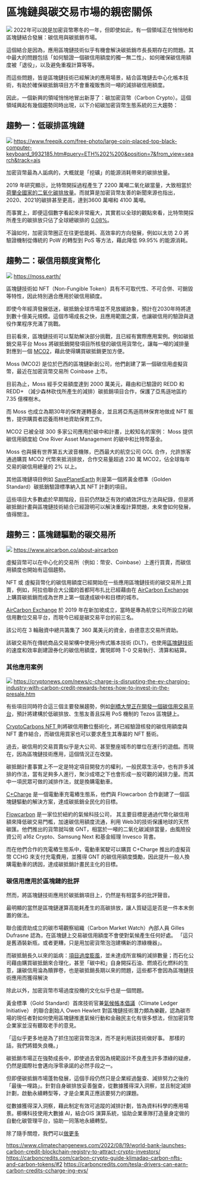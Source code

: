 # 區塊鏈與碳交易市場的親密關係
![](../005-Files/1.webp)
2022年可以說是加密貨幣寒冬的一年，但即使如此，有一個領域正在悄悄地和區塊鏈結合發展：碳信用與碳抵銷市場。

這個結合是因為，應用區塊鏈技術似乎有機會解決碳抵銷市長長期存在的問題。其中最大的問題包括「如何驗證一個碳信用額度的獨一無二性」、如何確保碳信用額度被「退役」，以及避免重複計算等等。

而這些問題，皆是區塊鏈技術已經解決的應用場景，結合區塊鏈去中心化帳本技術，有助於確保碳抵銷項目方不會重複販售同一噸的減排碳信用額度。

因此，一個新興的領域悄悄地冒出新芽了：碳加密貨幣（Carbon Crypto）。這個領域興起有幾個趨勢同時出現，以下介紹碳加密貨幣生態系統的三大趨勢：


## **趨勢一：低碳排區塊鏈**

![](../005-Files/2%20(1).webp)
https://www.freepik.com/free-photo/large-coin-placed-top-black-computer-keyboard_9932185.htm#query=ETH%202%200&position=7&from_view=search&track=ais

加密貨幣最為人詬病的，大概就是「挖礦」的能源消耗帶來的碳排放量。

2019 年研究顯示，比特幣開採過程產生了 2200 萬噸二氧化碳當量，大致相當於[荷蘭全國家的二氧化碳排放量](https://www.nbcnews.com/tech/tech-news/big-bitcoins-carbon-footprint-rcna920)。而就算是加密貨幣友善的新聞來源也指出，2020、2021的碳排甚至更高，達到3600 萬噸和 4100 萬噸。

而事實上，即便這個數字看起來非常龐大，其實若以全球的觀點來看，比特幣開採所產生的碳排放只佔了全球總碳排的 [0.08%](https://cryptonews.com/news/bitcoin-mining-co2-footprint-below-008-of-global-total-coinshares.htm)。

不論如何，加密貨幣圈正在往更低能耗、高效率的方向發展，例如以太坊 2.0 將驗證機制從傳統的 PoW 的轉型到 PoS 等方法，藉此降低 99.95% 的能源消耗。

## 趨勢二：碳信用額度貨幣化

![](../005-Files/3-1.webp)
https://moss.earth/

區塊鏈技術如 NFT（Non-Fungible Token）具有不可取代性、不可合併、可銷毀等特性，因此特別適合應用於碳信用額度。

即使今年經濟發展低迷，碳抵銷全球市場並不見放緩跡象，預計在2030年時將達到數十億美元規模。這個市場成長之快，且應用範圍之廣，也讓碳信用的驗證與退役作業程序充滿了挑戰。

目前看來，區塊鏈技術可以幫助解決部分挑戰，且已經有實際應用案例。例如碳抵銷交易平台 Moss 將碳抵銷開發項目所核發的碳信用貨幣化，讓每一噸的減排量對應到一個 [MCO2](https://www.coinbase.com/pt/price/moss-carbon-credit)，藉此使得購買碳抵銷更加方便。

Moss (MCO2) 是位於巴西的區塊鏈新創公司，他們創建了第一個碳信用虛擬貨幣，最近在加密貨幣交易所 Coinbase 上市。

目前為止，Moss 經手交易額度達到 2000 萬美元，藉由和已驗證的 REDD 和 REDD+ （減少森林砍伐所產生的減排）碳抵銷項目合作，保護了亞馬遜地區約 7.35 億棵樹木。

而 Moss 也成立為期30年的保育運轉基金，並且將亞馬遜雨林保育地做成 NFT 販售，提供購買者認養雨林地資助保育工作。 

MCO2 已被全球 300 多家公司應用於碳中和計畫，比較知名的案例： Moss 提供碳信用額度給 One River Asset Management 的碳中和比特幣基金。

Moss 也與擁有世界第五大波音機隊，巴西最大的航空公司 GOL 合作，允許旅客通過購買 MCO2 代幣來抵消排放，合作交易量超過 230 萬 MCO2，佔全球每年交易的碳信用總量的 2% 以上。

其他區塊鏈項目例如 [SavePlanetEarth](https://saveplanetearth.io/) 則是第一個將黃金標準（Golden Standard）碳抵銷驗證標準納入其 NFT 計劃的項目。

這些項目大多數處於早期階段，目前仍然缺乏有效的績效評估方法與紀錄，但是將碳抵銷計畫與區塊鏈技術結合已經證明可以解決重複計算問題，未來會如何發展，值得關注。


## 趨勢三：區塊鏈驅動的碳交易所

![](../005-Files/AirCarbon.webp)
https://www.aircarbon.co/about-aircarbon

虛擬貨幣可以在中心化的交易所（例如：幣安、Coinbase）上進行買賣，而碳信用額度也開始有這個趨勢。

NFT 或 虛擬貨幣化的碳信用額度已經開始在一些應用區塊鏈技術的碳交易所上買賣，例如，阿拉伯聯合大公國的首都阿布扎比已經藉由在 [AirCarbon Exchange](https://www.aircarbon.co/about-aircarbon) 上購買碳抵銷而成為世界上第一個達成碳中和目標的城市。

[AirCarbon Exchange](https://www.aircarbon.co/carbon-assets) 於 2019 年在新加坡成立，當時是專為航空公司所設立的碳信用數位交易平台，而現今已經是碳交易平台的前三名。

該公司在 3 輪融資中總共籌集了 360 萬美元的資金，由德意志交易所資助。

該碳交易所在傳統商品交易架構中使用分佈式賬本技術 (DLT)，也使用[區塊鏈技術](https://carboncredits.com/blockchain-use-in-carbon-markets/)的速度和效率創建證券化的碳信用額度，實現即時 T-0 交易執行、清算和結算。


### 其他應用案例

![](../005-Files/c-charge5___media_library_original_600_546.webp)
https://cryptonews.com/news/c-charge-is-disrupting-the-ev-charging-industry-with-carbon-credit-rewards-heres-how-to-invest-in-the-presale.htm

有些項目同時符合這三個主要發展趨勢，例如[劍橋大學正在開發一個碳信用交易平台](https://www.coindesk.com/business/2021/11/10/cambridge-university-to-build-carbon-credit-marketplace-on-blockchain/ )，預計將建構於低碳排放、生態友善且採用 PoS 機制的 Tezos 區塊鏈上。

[CryptoCarbons NFT ](https://opensea.io/collection/crypto-carbons)則將碳信用數位藝術化，將已經驗證核發的碳信用額度與 NFT 畫作結合，而碳信用買家也可以要求產生其專屬的 NFT 藝術。

過去，碳信用的交易買賣似乎是大公司、甚至整座城市的單位在進行的遊戲。而現在，因為區塊鏈技術應用，這個情況正在改變。

碳抵銷計畫事實上不一定是特定項目開發方的權利，一般民眾生活中，也有許多減排的作法，當有足夠多人進行，聚沙成塔之下也會形成一股可觀的減排力量。而其中一項民眾可做的減排作法，就是換購電動車。

[C+Charge](https://c-charge.io/en) 是一個電動車充電樁生態系，他們與 Flowcarbon 合作創建了一個區塊鏈驅動的解決方案，達成碳抵銷全民化的目標。

[Flowcarbon](https://www.flowcarbon.com/tokens) 是一家位於紐約的氣候科技公司， 其主要目標是通過代幣化碳信用額來降低碳交易門檻，加速碳信用額度流通，利用 Web3的技術保護地球的天然碳匯。他們推出的貨幣就叫做 GNT，相當於一噸的二氧化碳減排當量，由風險投資公司 a16z Crypto、Samsung Next 和基金經理 Invesco 背書。

而在他們合作的充電樁生態系中，電動車駕駛可以購買 C+Charge 推出的虛擬貨幣 CCHG 來支付充電費用，並獲得 GNT 的碳信用額度獎勵，因此提升一般人換購電動車的誘因，達成碳抵銷計畫民主化的目標。

### 碳信用應用於區塊鏈的批評

然而，將區塊鏈技術應用於碳抵銷項目上，仍然是有相當多的批評聲音。

最明顯的當然是區塊鏈運算高能耗產生的高碳排放，讓人質疑這是否是一件本末倒置的做法。

聯合國資助成立的碳市場觀察組織（Carbon Market Watch）內部人員 Gilles Dufrasne 認為，在區塊鏈上交易碳信用額度不會使對氣候產生任何好處。 「這只是舊酒裝新瓶，或者更糟，只是用加密貨幣泡泡建構新的漂綠機器」。

而碳抵銷長久以來的詬病：[項目過度膨風](https://www.fern.org/fileadmin/uploads/fern/Documents/2003.11%20-%20Forest%20fraud_say%20no%20to%20fake%20credits.pdf)，並未達成所宣稱的減排數量；而石化公司藉由購買碳抵銷來合理化，甚至「碳中和」自身開採石油、燃燒石化燃料的生意，讓碳信用淪為贖罪卷，也是碳抵銷長期以來的問題，這些都不會因為區塊鏈技術應用而獲得解決

除此以外，加密貨幣市場過度投機的文化似乎也是一個問題。

黃金標準（Gold Standard）首席技術官兼[氣候帳本倡議](https://www.climateledger.org/en/About.12.html)（Climate Ledger Initiative） 的聯合創始人 Owen Hewlett 對區塊鏈技術潛力頗為樂觀，認為碳市場的現任者對如何使用區塊鏈推進氣候行動和金融民主化有很多想法，但加密貨幣企業家並沒有聽取老手的意見。

「這似乎更多地是為了抓住加密貨幣泡沫，而不是利用該技術做好事。 那樣的話，我們將錯失良機。」

碳抵銷市場正在強勢成長中，即使過去曾因為規範設計不良產生許多漂綠的疑慮，仍然是國際社會邁向淨零承諾的必然手段之一。

但即便碳抵銷市場蓬勃發展，這個手段仍然只是企業經過盤查、減排努力之後的「最後一哩路」。針對自身碳排放妥善盤查，從數據獲得深入洞察，並且制定減排計劃，啟動永續轉型等，才是企業真正應該要努力的課題。

從數據獲得深入洞察，藉此制定有效可追蹤的減排計劃，皆為資料科學的應用場景。櫛構科技使用大數據 AI，結合GIS 演算系統，協助企業車隊打造量身定做的自動化碳管理平台，協助一同落地永續轉型。

除了隨手關燈，我們可以[做更多](https://combogic.com/#contact)


https://www.climatechangenews.com/2022/08/19/world-bank-launches-carbon-credit-blockchain-registry-to-attract-crypto-investors/
https://carboncredits.com/carbon-crypto-guide-klimadao-carbon-nfts-and-carbon-tokens/#2
https://carboncredits.com/tesla-drivers-can-earn-carbon-credits-ccharge-ing-evs/